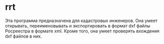 # rrt
Эта программа предназначена для кадастровых инженеров.
Она умеет открывать, переименовывать и экспортировать в формат dxf файлы Росреестра в формате xml. Кроме того, она умеет проверять вхождения dxf файлов  в них.
